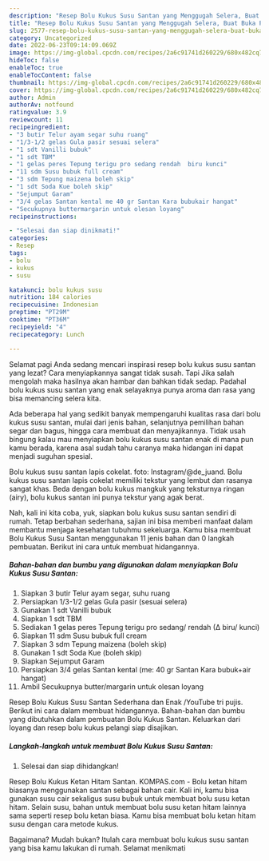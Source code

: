 ```yaml
---
description: "Resep Bolu Kukus Susu Santan yang Menggugah Selera, Buat Buka Puasa Lezat"
title: "Resep Bolu Kukus Susu Santan yang Menggugah Selera, Buat Buka Puasa Lezat"
slug: 2577-resep-bolu-kukus-susu-santan-yang-menggugah-selera-buat-buka-puasa-lezat
category: Uncategorized
date: 2022-06-23T09:14:09.069Z
image: https://img-global.cpcdn.com/recipes/2a6c91741d260229/680x482cq70/bolu-kukus-susu-santan-foto-resep-utama.jpg
hideToc: false
enableToc: true
enableTocContent: false
thumbnail: https://img-global.cpcdn.com/recipes/2a6c91741d260229/680x482cq70/bolu-kukus-susu-santan-foto-resep-utama.jpg
cover: https://img-global.cpcdn.com/recipes/2a6c91741d260229/680x482cq70/bolu-kukus-susu-santan-foto-resep-utama.jpg
author: Admin
authorAv: notfound
ratingvalue: 3.9
reviewcount: 11
recipeingredient:
- "3 butir Telur ayam segar suhu ruang"
- "1/3-1/2 gelas Gula pasir sesuai selera"
- "1 sdt Vanilli bubuk"
- "1 sdt TBM"
- "1 gelas peres Tepung terigu pro sedang rendah  biru kunci"
- "11 sdm Susu bubuk full cream"
- "3 sdm Tepung maizena boleh skip"
- "1 sdt Soda Kue boleh skip"
- "Sejumput Garam"
- "3/4 gelas Santan kental me 40 gr Santan Kara bubukair hangat"
- "Secukupnya buttermargarin untuk olesan loyang"
recipeinstructions:

- "Selesai dan siap dinikmati!"
categories:
- Resep
tags:
- bolu
- kukus
- susu

katakunci: bolu kukus susu 
nutrition: 184 calories
recipecuisine: Indonesian
preptime: "PT29M"
cooktime: "PT36M"
recipeyield: "4"
recipecategory: Lunch

---
```



Selamat pagi Anda sedang mencari inspirasi resep bolu kukus susu santan yang lezat? Cara menyiapkannya sangat tidak susah. Tapi Jika salah mengolah maka hasilnya akan hambar dan bahkan tidak sedap. Padahal bolu kukus susu santan yang enak selayaknya punya aroma dan rasa yang bisa memancing selera kita.


Ada beberapa hal yang sedikit banyak mempengaruhi kualitas rasa dari bolu kukus susu santan, mulai dari jenis bahan, selanjutnya pemilihan bahan segar dan bagus, hingga cara membuat dan menyajikannya. Tidak usah bingung kalau mau menyiapkan bolu kukus susu santan enak di mana pun kamu berada, karena asal sudah tahu caranya maka hidangan ini dapat menjadi suguhan spesial.

Bolu kukus susu santan lapis cokelat. foto: Instagram/@de_juand. Bolu kukus susu santan lapis cokelat memiliki tekstur yang lembut dan rasanya sangat khas. Beda dengan bolu kukus mangkuk yang teksturnya ringan (airy), bolu kukus santan ini punya tekstur yang agak berat.


Nah, kali ini kita coba, yuk, siapkan bolu kukus susu santan sendiri di rumah. Tetap berbahan sederhana, sajian ini bisa memberi manfaat dalam membantu menjaga kesehatan tubuhmu sekeluarga. Kamu bisa membuat Bolu Kukus Susu Santan menggunakan 11 jenis bahan dan 0 langkah pembuatan. Berikut ini cara untuk membuat hidangannya.

<!--inarticleads1-->

##### Bahan-bahan dan bumbu yang digunakan dalam menyiapkan Bolu Kukus Susu Santan:

1. Siapkan 3 butir Telur ayam segar, suhu ruang
1. Persiapkan 1/3-1/2 gelas Gula pasir (sesuai selera)
1. Gunakan 1 sdt Vanilli bubuk
1. Siapkan 1 sdt TBM
1. Sediakan 1 gelas peres Tepung terigu pro sedang/ rendah (∆ biru/ kunci)
1. Siapkan 11 sdm Susu bubuk full cream
1. Siapkan 3 sdm Tepung maizena (boleh skip)
1. Gunakan 1 sdt Soda Kue (boleh skip)
1. Siapkan Sejumput Garam
1. Persiapkan 3/4 gelas Santan kental (me: 40 gr Santan Kara bubuk+air hangat)
1. Ambil Secukupnya butter/margarin untuk olesan loyang


Resep Bolu Kukus Susu Santan Sederhana dan Enak /YouTube tri pujis. Berikut ini cara dalam membuat hidangannya. Bahan-bahan dan bumbu yang dibutuhkan dalam pembuatan Bolu Kukus Santan. Keluarkan dari loyang dan resep bolu kukus pelangi siap disajikan. 

<!--inarticleads2-->

##### Langkah-langkah untuk membuat Bolu Kukus Susu Santan:


1. Selesai dan siap dihidangkan!

Resep Bolu Kukus Ketan Hitam Santan. KOMPAS.com - Bolu ketan hitam biasanya menggunakan santan sebagai bahan cair. Kali ini, kamu bisa gunakan susu cair sekaligus susu bubuk untuk membuat bolu susu ketan hitam. Selain susu, bahan untuk membuat bolu susu ketan hitam lainnya sama seperti resep bolu ketan biasa. Kamu bisa membuat bolu ketan hitam susu dengan cara metode kukus. 

Bagaimana? Mudah bukan? Itulah cara membuat bolu kukus susu santan yang bisa kamu lakukan di rumah. Selamat menikmati
